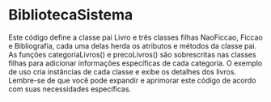 # BibliotecaSistema

Este código define a classe pai Livro e três classes filhas NaoFiccao, Ficcao e Bibliografia, cada uma delas herda os atributos e métodos da classe pai. As funções categoriaLivros() e precoLivros() são sobrescritas nas classes filhas para adicionar informações específicas de cada categoria. O exemplo de uso cria instâncias de cada classe e exibe os detalhes dos livros. Lembre-se de que você pode expandir e aprimorar este código de acordo com suas necessidades específicas.
